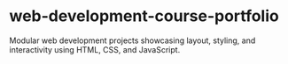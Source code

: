 # web-development-course-portfolio
Modular web development projects showcasing layout, styling, and interactivity using HTML, CSS, and JavaScript.
